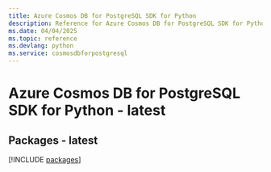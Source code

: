 ```yaml
---
title: Azure Cosmos DB for PostgreSQL SDK for Python
description: Reference for Azure Cosmos DB for PostgreSQL SDK for Python
ms.date: 04/04/2025
ms.topic: reference
ms.devlang: python
ms.service: cosmosdbforpostgresql
---
```

# Azure Cosmos DB for PostgreSQL SDK for Python - latest
## Packages - latest
[!INCLUDE [packages](cosmos-db-for-postgresql-index.md)]